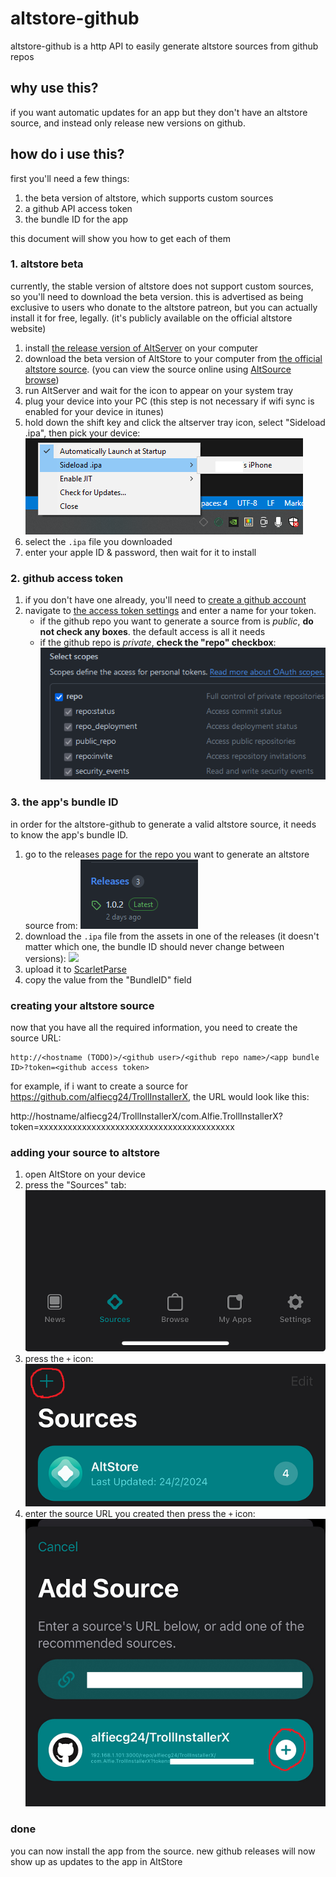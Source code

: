 # altstore-github

altstore-github is a http API to easily generate altstore sources from github repos

## why use this?

if you want automatic updates for an app but they don't have an altstore source, and instead only release new versions on github.

## how do i use this?

first you'll need a few things:

1. the beta version of altstore, which supports custom sources
2. a github API access token
3. the bundle ID for the app

this document will show you how to get each of them

### 1. altstore beta

currently, the stable version of altstore does not support custom sources, so you'll need to download the beta version. this is advertised as being exclusive to users who donate to the altstore patreon, but you can actually install it for free, legally. (it's publicly available on the official altstore website)

1. install [the release version of AltServer](https://altstore.io/#Downloads) on your computer
2. download the beta version of AltStore to your computer from [the official altstore source](https://cdn.altstore.io/file/altstore/apps/altstore/2_0_rc.ipa). (you can view the source online using [AltSource browse](https://altsource.by.lao.sb/browse/?source=https%3A%2F%2Fapps.altstore.io))
3. run AltServer and wait for the icon to appear on your system tray
4. plug your device into your PC (this step is not necessary if wifi sync is enabled for your device in itunes)
5. hold down the shift key and click the altserver tray icon, select "Sideload .ipa", then pick your device:
   ![](./readme_images/image1.png)
6. select the `.ipa` file you downloaded
7. enter your apple ID & password, then wait for it to install

### 2. github access token

1. if you don't have one already, you'll need to [create a github account](https://github.com/signup)
2. navigate to [the access token settings](https://github.com/settings/tokens/new) and enter a name for your token.
    - if the github repo you want to generate a source from is _public_, **do not check any boxes**. the default access is all it needs
    - if the github repo is _private_, **check the "repo" checkbox**:
      ![](./readme_images/image2.png)

### 3. the app's bundle ID

in order for the altstore-github to generate a valid altstore source, it needs to know the app's bundle ID.

1. go to the releases page for the repo you want to generate an altstore source from:
   ![](./readme_images/image3.png)
2. download the `.ipa` file from the assets in one of the releases (it doesn't matter which one, the bundle ID should never change between versions):
   ![](image.png)
3. upload it to [ScarletParse](https://debianarch64.github.io/ScarletParseWE/)
4. copy the value from the "BundleID" field

### creating your altstore source

now that you have all the required information, you need to create the source URL:

```
http://<hostname (TODO)>/<github user>/<github repo name>/<app bundle ID>?token=<github access token>
```

for example, if i want to create a source for https://github.com/alfiecg24/TrollInstallerX, the URL would look like this:

http://hostname/alfiecg24/TrollInstallerX/com.Alfie.TrollInstallerX?token=xxxxxxxxxxxxxxxxxxxxxxxxxxxxxxxxxxxxxxxxx

### adding your source to altstore

1. open AltStore on your device
2. press the "Sources" tab:
   ![](./readme_images/image5.png)
3. press the `+` icon:
   ![](./readme_images/image6.png)
4. enter the source URL you created then press the `+` icon:
   ![](./readme_images/image7.png)

### done

you can now install the app from the source. new github releases will now show up as updates to the app in AltStore
